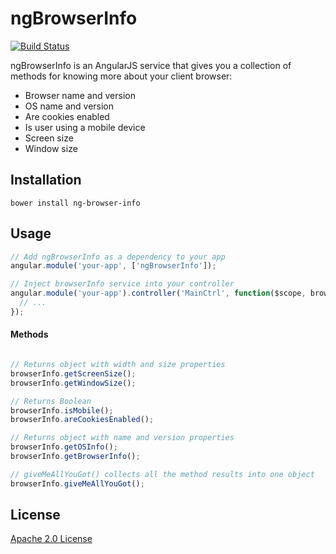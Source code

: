 ngBrowserInfo
===============

[![Build Status](https://travis-ci.org/transferwise/ng-browser-info.svg?branch=master)](https://travis-ci.org/transferwise/ng-browser-info)

ngBrowserInfo is an AngularJS service that gives you a collection of methods for knowing more about your client browser:

* Browser name and version
* OS name and version
* Are cookies enabled
* Is user using a mobile device
* Screen size
* Window size

## Installation

````
bower install ng-browser-info
````

## Usage

````javascript
// Add ngBrowserInfo as a dependency to your app
angular.module('your-app', ['ngBrowserInfo']);

// Inject browserInfo service into your controller
angular.module('your-app').controller('MainCtrl', function($scope, browserInfo) {
  // ...
});
````

#### Methods

````javascript

// Returns object with width and size properties
browserInfo.getScreenSize();
browserInfo.getWindowSize();

// Returns Boolean
browserInfo.isMobile();
browserInfo.areCookiesEnabled();

// Returns object with name and version properties
browserInfo.getOSInfo();
browserInfo.getBrowserInfo();

// giveMeAllYouGot() collects all the method results into one object
browserInfo.giveMeAllYouGot();
````

## License

[Apache 2.0 License](//github.com/transferwise/ng-browser-info/blob/master/LICENSE)

